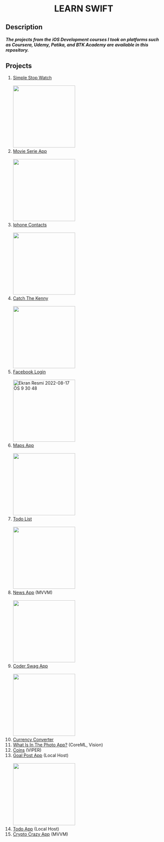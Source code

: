 <h1 align="center">
LEARN SWIFT
</h1>

## Description
##### The projects from the iOS Development courses I took on platforms such as Coursera, Udemy, Patika, and BTK Academy are available in this repository.

## Projects

1. [Simple Stop Watch](https://github.com/Yakupacs/Learn-Swift/tree/master/Project%2001%20-%20Simple%20Stop%20Watch)<br><br>
<img width="200px" src="https://user-images.githubusercontent.com/73075252/184854122-6a45c171-e4ad-4a58-b7bd-7839f68963af.gif"><br>
2. [Movie Serie App](https://github.com/Yakupacs/Learn-Swift/tree/master/Project%2002%20-%20Movie%20Serie%20App)<br><br>
<img width="200px" src="https://user-images.githubusercontent.com/73075252/185214998-7217cdc3-2682-40df-9e13-35f599636fce.png"><br>
3. [Iphone Contacts](https://github.com/Yakupacs/Learn-Swift/tree/master/Project%2003%20-%20Iphone%20Contacts)<br><br>
<img width="200px" src="https://user-images.githubusercontent.com/73075252/185213217-e5656061-d957-48da-9383-e265db65be41.png"><br>
4. [Catch The Kenny](https://github.com/Yakupacs/Learn-Swift/tree/master/Project%2004%20-%20Catch%20The%20Kenny)<br><br>
<img width="200px" src="https://user-images.githubusercontent.com/73075252/184856534-02e75acf-80ff-4fd2-880b-7b9f7e3b7653.gif"><br>
5. [Facebook Login](https://github.com/Yakupacs/Learn-Swift/tree/master/Project%2005%20-%20Facebook%20Login)<br><br>
<img width="200px" alt="Ekran Resmi 2022-08-17 ÖS 9 30 48" src="https://user-images.githubusercontent.com/73075252/185216117-189088f3-5bad-4475-b5f9-3b90be0c0af6.png"><br>
6. [Maps App](https://github.com/Yakupacs/Learn-Swift/tree/master/Project%2006%20-%20Maps%20App)<br><br>
<img width="200px" src="https://user-images.githubusercontent.com/73075252/184960282-66beac65-028f-4459-85a0-d51a0fa739d2.gif"><br>
7. [Todo List](https://github.com/Yakupacs/Learn-Swift/tree/master/Project%2007%20-%20Todo%20List)<br><br>
<img width="200" src="https://user-images.githubusercontent.com/73075252/185427752-b7281769-7b5c-4b0c-a711-65218334628b.png"><br>
8. [News App](https://github.com/Yakupacs/Learn-Swift/assets/73075252/5ca59f5d-a447-4818-ad87-e9edc97355ed) (MVVM)<br><br>
<img width="200" src="https://github.com/Yakupacs/Learn-Swift/assets/73075252/c5c2358c-72e7-443d-9ce7-220595925b3d"><br>
9. [Coder Swag App](https://github.com/Yakupacs/Learn-Swift/tree/master/Project%2009%20-%20Coder%20Swag%20App)<br><br>
<img width="200" src="https://user-images.githubusercontent.com/73075252/210116402-5780dfab-3d15-4450-8803-9fe0e46bcc5b.png"><br>
10. [Currency Converter](https://github.com/Yakupacs/Learn-Swift/tree/master/Project%2010%20-%20CurrencyConverter)<br>
11. [What Is In The Photo App?](https://github.com/Yakupacs/Learn-Swift/tree/master/Project%2011%20-%20What%20is%20in%20the%20photo%20app) (CoreML, Vision)<br>
12. [Coins](https://github.com/Yakupacs/Learn-Swift/tree/master/Project%2012%20-%20Coins%20VIPER) (VIPER)<br>
13. [Goal Post App](https://github.com/Yakupacs/Learn-Swift/tree/master/Project%2013%20-%20Goal%20Post%20App%20on%20CoreData) (Local Host)<br><br>
<img width=200 src="https://user-images.githubusercontent.com/73075252/210182603-98dcdb37-7ab2-4f1a-824f-49f744add1c3.png"><br>
14. [Todo App](https://github.com/Yakupacs/Learn-Swift/tree/master/Project%2014%20-%20Todo%20App%20on%20Localhost) (Local Host)<br>
15. [Crypto Crazy App](https://github.com/Yakupacs/Learn-Swift/tree/master/Project%2015%20-%20Crypto%20Crazy%20MVVM%20App) (MVVM)<br>
